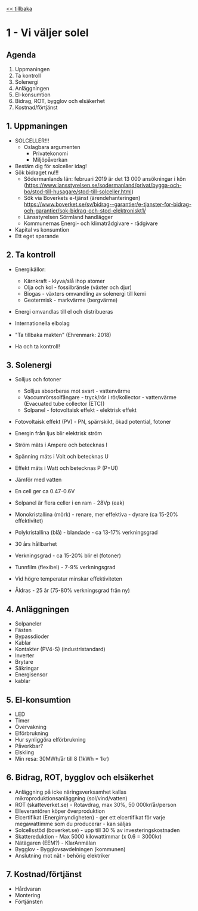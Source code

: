 <a href="README.md"><< tillbaka</a>
# 1 - Vi väljer solel

## Agenda

1. Uppmaningen
2. Ta kontroll
2. Solenergi
2. Anläggningen
2. El-konsumtion
2. Bidrag, ROT, bygglov och elsäkerhet
2. Kostnad/förtjänst

## 1. Uppmaningen
* SOLCELLER!!!
    - Oslagbara argumenten
        - Privatekonomi
        - Miljöpåverkan
* Bestäm dig för solceller idag!
* Sök bidraget nu!!!
    - Södermanlands län: februari 2019 är det 13 000 ansökningar i kön
      (https://www.lansstyrelsen.se/sodermanland/privat/bygga-och-bo/stod-till-husagare/stod-till-solceller.html)
    - Sök via Boverkets e-tjänst (ärendehanteringen)
      https://www.boverket.se/sv/bidrag--garantier/e-tjanster-for-bidrag-och-garantier/sok-bidrag-och-stod-elektroniskt1/
    - Länsstyrelsen Sörmland handlägger
    - Kommunernas Energi- och klimatrådgivare - rådgivare
* Kapital vs konsumtion
* Ett eget sparande

## 2. Ta kontroll
* Energikällor: 
    - Kärnkraft - klyva/slå ihop atomer
    - Olja och kol - fossilbränsle (växter och djur)
    - Biogas - växters omvandling av solenergi till kemi
    - Geotermisk - markvärme (bergvärme)
 
* Energi omvandlas till el och distribueras 
* Internationella elbolag
* "Ta tillbaka makten" (Ehrenmark: 2018)
* Ha och ta kontroll!
 
## 3. Solenergi
* Solljus och fotoner
    - Solljus absorberas mot svart - vattenvärme
    - Vaccumrörssolfångare - tryck/rör i rör/kollector - vattenvärme
      (Evacuated tube collector (ETC))
    - Solpanel - fotovoltaisk effekt - elektrisk effekt
    
* Fotovoltaisk effekt (PV) - PN, spärrskikt, ökad potential, fotoner
* Energin från ljus blir elektrisk ström
* Ström mäts i Ampere och betecknas I
* Spänning mäts i Volt och betecknas U
* Effekt mäts i Watt och betecknas P (P=UI)
* Jämför med vatten
* En cell ger ca 0.47-0.6V
* Solpanel är flera celler i en ram - 28Vp (eak)
* Monokristallina (mörk) - renare, mer effektiva - dyrare (ca 15-20% effektivitet)
* Polykristallina (blå) -  blandade - ca 13-17% verkningsgrad
* 30 års hållbarhet
* Verkningsgrad - ca 15-20% blir el (fotoner)
* Tunnfilm (flexibel) - 7-9% verkningsgrad
* Vid högre temperatur minskar effektiviteten
* Åldras - 25 år (75-80% verkningsgrad från ny)

## 4. Anläggningen
* Solpaneler
* Fästen
* Bypassdioder
* Kablar
* Kontakter (PV4-S) (industristandard)
* Inverter
* Brytare
* Säkringar
* Energisensor
* kablar

## 5. El-konsumtion
* LED
* Timer
* Övervakning
* Elförbrukning
* Hur synliggöra elförbrukning
* Påverkbar?
* Elskling
* Min resa: 30MWh/år till 8 (1kWh = 1kr)

## 6. Bidrag, ROT, bygglov och elsäkerhet
* Anläggning på icke näringsverksamhet kallas mikroproduktionsanläggning (sol/vind/vatten)
* ROT (skatteverket.se) - Rotavdrag, max 30%,	50 000kr/år/person
* Elleverantören köper överproduktion
* Elcertifikat (Energimyndigheten) - ger ett elcertifikat för varje megawattimme som du producerar - kan säljas
* Solcellsstöd (boverket.se) - upp till 30 % av investeringskostnaden 
* Skattereduktion - Max 5000 kilowattimmar (x 0.6 = 3000kr)
* Nätägaren (EEM?) - KlarAnmälan 
* Bygglov - Bygglovsavdelningen (kommunen)
* Anslutning mot nät - behörig elektriker

## 7. Kostnad/förtjänst
* Hårdvaran
* Montering
* Förtjänsten
